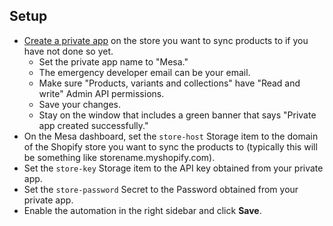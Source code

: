 ## Setup
- [Create a private app](https://help.shopify.com/en/manual/apps/private-apps#generate-credentials-from-the-shopify-admin) on the store you want to sync products to if you have not done so yet.
    - Set the private app name to "Mesa."
    - The emergency developer email can be your email. 
    - Make sure "Products, variants and collections" have "Read and write" Admin API permissions.
    - Save your changes. 
    - Stay on the window that includes a green banner that says "Private app created successfully." 
- On the Mesa dashboard, set the `store-host` Storage item to the domain of the Shopify store you want to sync the products to (typically this will be something like storename.myshopify.com).
- Set the `store-key` Storage item  to the API key obtained from your private app. 
- Set the `store-password` Secret to the Password obtained from your private app. 
- Enable the automation in the right sidebar and click **Save**.			